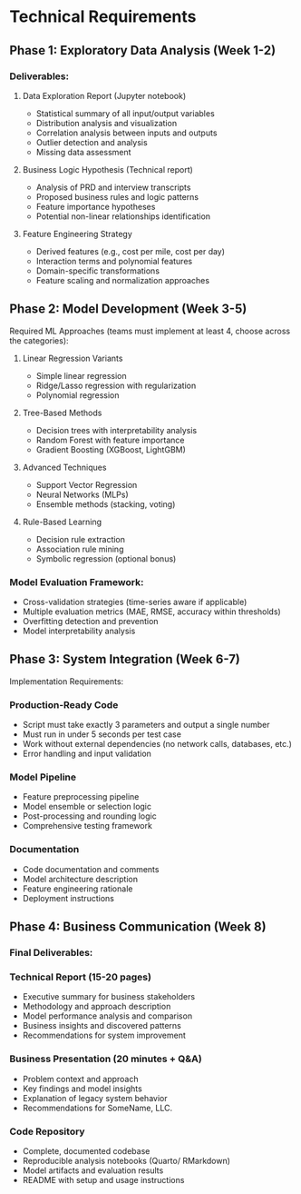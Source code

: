 
# Technical Requirements
## Phase 1: Exploratory Data Analysis (Week 1-2)

### Deliverables:

1. Data Exploration Report (Jupyter notebook)
   - Statistical summary of all input/output variables
   - Distribution analysis and visualization
   - Correlation analysis between inputs and outputs
   - Outlier detection and analysis
   - Missing data assessment

2. Business Logic Hypothesis (Technical report)
   - Analysis of PRD and interview transcripts
   - Proposed business rules and logic patterns
   - Feature importance hypotheses
   - Potential non-linear relationships identification

3. Feature Engineering Strategy
   - Derived features (e.g., cost per mile, cost per day)
   - Interaction terms and polynomial features
   - Domain-specific transformations
   - Feature scaling and normalization approaches

## Phase 2: Model Development (Week 3-5)

Required ML Approaches (teams must implement at least 4, choose across the categories):

1. Linear Regression Variants
   - Simple linear regression
   - Ridge/Lasso regression with regularization
   - Polynomial regression

2. Tree-Based Methods
   - Decision trees with interpretability analysis
   - Random Forest with feature importance
   - Gradient Boosting (XGBoost, LightGBM)

3. Advanced Techniques
   - Support Vector Regression
   - Neural Networks (MLPs)
   - Ensemble methods (stacking, voting)

4. Rule-Based Learning
   - Decision rule extraction
   - Association rule mining
   - Symbolic regression (optional bonus)

### Model Evaluation Framework:

   - Cross-validation strategies (time-series aware if applicable)
   - Multiple evaluation metrics (MAE, RMSE, accuracy within thresholds)
   - Overfitting detection and prevention
   - Model interpretability analysis

## Phase 3: System Integration (Week 6-7)

Implementation Requirements:

### Production-Ready Code
   - Script must take exactly 3 parameters and output a single number
   - Must run in under 5 seconds per test case
   - Work without external dependencies (no network calls, databases, etc.)
   - Error handling and input validation

### Model Pipeline
   - Feature preprocessing pipeline
   - Model ensemble or selection logic
   - Post-processing and rounding logic
   - Comprehensive testing framework

### Documentation
   - Code documentation and comments
   - Model architecture description
   - Feature engineering rationale
   - Deployment instructions

## Phase 4: Business Communication (Week 8)

### Final Deliverables:

### Technical Report (15-20 pages)
   - Executive summary for business stakeholders
   - Methodology and approach description
   - Model performance analysis and comparison
   - Business insights and discovered patterns
   - Recommendations for system improvement

 ###  Business Presentation (20 minutes + Q&A)
   - Problem context and approach
   - Key findings and model insights
   - Explanation of legacy system behavior
   - Recommendations for SomeName, LLC.

 ### Code Repository
   - Complete, documented codebase
   - Reproducible analysis notebooks (Quarto/ RMarkdown)
   - Model artifacts and evaluation results
   - README with setup and usage instructions

